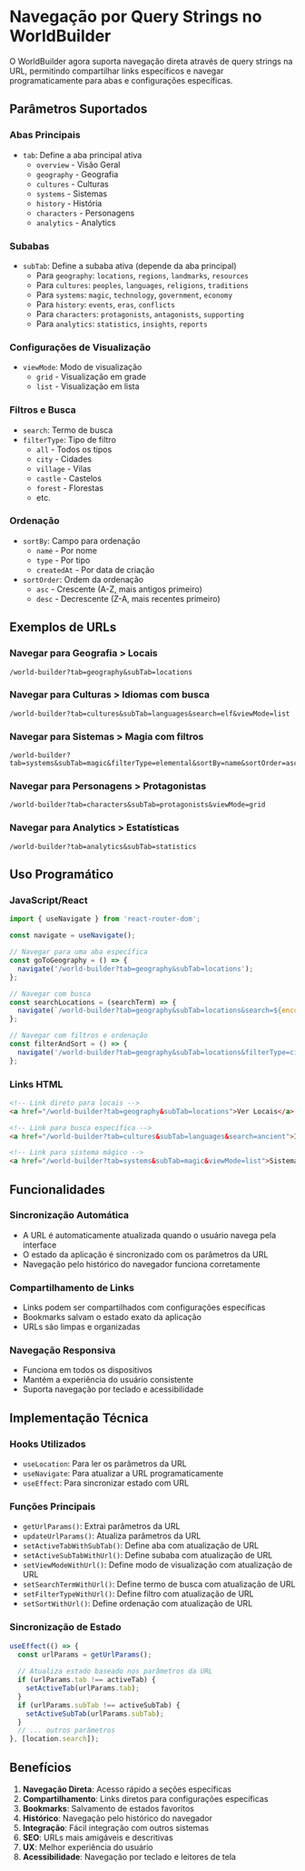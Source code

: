 # Navegação por Query Strings no WorldBuilder

O WorldBuilder agora suporta navegação direta através de query strings na URL, permitindo compartilhar links específicos e navegar programaticamente para abas e configurações específicas.

## Parâmetros Suportados

### Abas Principais
- `tab`: Define a aba principal ativa
  - `overview` - Visão Geral
  - `geography` - Geografia
  - `cultures` - Culturas
  - `systems` - Sistemas
  - `history` - História
  - `characters` - Personagens
  - `analytics` - Analytics

### Subabas
- `subTab`: Define a subaba ativa (depende da aba principal)
  - Para `geography`: `locations`, `regions`, `landmarks`, `resources`
  - Para `cultures`: `peoples`, `languages`, `religions`, `traditions`
  - Para `systems`: `magic`, `technology`, `government`, `economy`
  - Para `history`: `events`, `eras`, `conflicts`
  - Para `characters`: `protagonists`, `antagonists`, `supporting`
  - Para `analytics`: `statistics`, `insights`, `reports`

### Configurações de Visualização
- `viewMode`: Modo de visualização
  - `grid` - Visualização em grade
  - `list` - Visualização em lista

### Filtros e Busca
- `search`: Termo de busca
- `filterType`: Tipo de filtro
  - `all` - Todos os tipos
  - `city` - Cidades
  - `village` - Vilas
  - `castle` - Castelos
  - `forest` - Florestas
  - etc.

### Ordenação
- `sortBy`: Campo para ordenação
  - `name` - Por nome
  - `type` - Por tipo
  - `createdAt` - Por data de criação
- `sortOrder`: Ordem da ordenação
  - `asc` - Crescente (A-Z, mais antigos primeiro)
  - `desc` - Decrescente (Z-A, mais recentes primeiro)

## Exemplos de URLs

### Navegar para Geografia > Locais
```
/world-builder?tab=geography&subTab=locations
```

### Navegar para Culturas > Idiomas com busca
```
/world-builder?tab=cultures&subTab=languages&search=elf&viewMode=list
```

### Navegar para Sistemas > Magia com filtros
```
/world-builder?tab=systems&subTab=magic&filterType=elemental&sortBy=name&sortOrder=asc
```

### Navegar para Personagens > Protagonistas
```
/world-builder?tab=characters&subTab=protagonists&viewMode=grid
```

### Navegar para Analytics > Estatísticas
```
/world-builder?tab=analytics&subTab=statistics
```

## Uso Programático

### JavaScript/React
```javascript
import { useNavigate } from 'react-router-dom';

const navigate = useNavigate();

// Navegar para uma aba específica
const goToGeography = () => {
  navigate('/world-builder?tab=geography&subTab=locations');
};

// Navegar com busca
const searchLocations = (searchTerm) => {
  navigate(`/world-builder?tab=geography&subTab=locations&search=${encodeURIComponent(searchTerm)}`);
};

// Navegar com filtros e ordenação
const filterAndSort = () => {
  navigate('/world-builder?tab=geography&subTab=locations&filterType=city&sortBy=name&sortOrder=asc&viewMode=grid');
};
```

### Links HTML
```html
<!-- Link direto para locais -->
<a href="/world-builder?tab=geography&subTab=locations">Ver Locais</a>

<!-- Link para busca específica -->
<a href="/world-builder?tab=cultures&subTab=languages&search=ancient">Idiomas Antigos</a>

<!-- Link para sistema mágico -->
<a href="/world-builder?tab=systems&subTab=magic&viewMode=list">Sistemas de Magia</a>
```

## Funcionalidades

### Sincronização Automática
- A URL é automaticamente atualizada quando o usuário navega pela interface
- O estado da aplicação é sincronizado com os parâmetros da URL
- Navegação pelo histórico do navegador funciona corretamente

### Compartilhamento de Links
- Links podem ser compartilhados com configurações específicas
- Bookmarks salvam o estado exato da aplicação
- URLs são limpas e organizadas

### Navegação Responsiva
- Funciona em todos os dispositivos
- Mantém a experiência do usuário consistente
- Suporta navegação por teclado e acessibilidade

## Implementação Técnica

### Hooks Utilizados
- `useLocation`: Para ler os parâmetros da URL
- `useNavigate`: Para atualizar a URL programaticamente
- `useEffect`: Para sincronizar estado com URL

### Funções Principais
- `getUrlParams()`: Extrai parâmetros da URL
- `updateUrlParams()`: Atualiza parâmetros da URL
- `setActiveTabWithSubTab()`: Define aba com atualização de URL
- `setActiveSubTabWithUrl()`: Define subaba com atualização de URL
- `setViewModeWithUrl()`: Define modo de visualização com atualização de URL
- `setSearchTermWithUrl()`: Define termo de busca com atualização de URL
- `setFilterTypeWithUrl()`: Define filtro com atualização de URL
- `setSortWithUrl()`: Define ordenação com atualização de URL

### Sincronização de Estado
```javascript
useEffect(() => {
  const urlParams = getUrlParams();
  
  // Atualiza estado baseado nos parâmetros da URL
  if (urlParams.tab !== activeTab) {
    setActiveTab(urlParams.tab);
  }
  if (urlParams.subTab !== activeSubTab) {
    setActiveSubTab(urlParams.subTab);
  }
  // ... outros parâmetros
}, [location.search]);
```

## Benefícios

1. **Navegação Direta**: Acesso rápido a seções específicas
2. **Compartilhamento**: Links diretos para configurações específicas
3. **Bookmarks**: Salvamento de estados favoritos
4. **Histórico**: Navegação pelo histórico do navegador
5. **Integração**: Fácil integração com outros sistemas
6. **SEO**: URLs mais amigáveis e descritivas
7. **UX**: Melhor experiência do usuário
8. **Acessibilidade**: Navegação por teclado e leitores de tela
